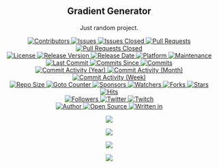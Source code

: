 <p align="center">
	<h2 align="center"><b>Gradient Generator</b></h2>
	<p align="center">Just random project.</p>
</p>
<p align="center">
	<a href="https://github.com/greencomfytea/gradient-generator/graphs/contributors">
		<img alt="Contributors" src="https://custom-icon-badges.demolab.com/github/contributors/greencomfytea/gradient-generator?logo=person-add" />
	</a>
	<a href="https://github.com/greencomfytea/gradient-generator/issues">
		<img alt="Issues" src="https://custom-icon-badges.demolab.com/github/issues/greencomfytea/gradient-generator?logo=issue-opened" />
	</a>
	<a href="https://github.com/greencomfytea/gradient-generator/issues">
		<img alt="Issues Closed" src="https://custom-icon-badges.demolab.com/github/issues-closed/greencomfytea/gradient-generator?logo=issue-closed" />
	</a>
	<a href="https://github.com/greencomfytea/gradient-generator/pulls">
		<img alt="Pull Requests" src="https://custom-icon-badges.demolab.com/github/issues-pr/greencomfytea/gradient-generator?logo=git-pull-request" />
	</a>
	<a href="https://github.com/greencomfytea/gradient-generator/pulls">
		<img alt="Pull Requests Closed" src="https://custom-icon-badges.demolab.com/github/issues-pr-closed/greencomfytea/gradient-generator?logo=git-pull-request-closed" />
	</a>
	<br>
	<a href="https://github.com/greencomfytea/gradient-generator/blob/main/LICENSE">
		<img alt="License" src="https://custom-icon-badges.demolab.com/github/license/greencomfytea/gradient-generator?logo=law" />
	</a>
	<a href="https://github.com/greencomfytea/gradient-generator/releases">
		<img alt="Release Version" src="https://custom-icon-badges.demolab.com/github/v/release/greencomfytea/gradient-generator?logo=tag" />
	</a>
	<a href="https://github.com/greencomfytea/gradient-generator/releases">
		<img alt="Release Date" src="https://custom-icon-badges.demolab.com/github/release-date/greencomfytea/gradient-generator?logo=clock" />
	</a>
	<a href="">
		<img alt="Platform" src="https://custom-icon-badges.demolab.com/badge/platform-win32 | win64 | arm64-blue?logo=device-desktop" />
	</a>
	<a href="">
		<img alt="Maintenance" src="https://custom-icon-badges.demolab.com/maintenance/no/2023?logo=tools" />
	</a>
	<br>
	<a href="https://github.com/greencomfytea/gradient-generator/commits/main">
		<img alt="Last Commit" src="https://custom-icon-badges.demolab.com/github/last-commit/greencomfytea/gradient-generator?logo=git-commit" />
	</a>
	<a href="https://github.com/greencomfytea/gradient-generator/commits/main">
		<img alt="Commits Since" src="https://custom-icon-badges.demolab.com/github/commits-since/greencomfytea/gradient-generator/latest?logo=git-commit" />
	</a>
	<a href="https://github.com/greencomfytea/gradient-generator/commits/main">
		<img alt="Commits" src="https://custom-icon-badges.demolab.com/github/commit-activity/t/greencomfytea/gradient-generator?logo=git-commit" />
	</a>
	<br>
	<a href="https://github.com/greencomfytea/gradient-generator/graphs/commit-activity">
		<img alt="Commit Activity (Year)" src="https://custom-icon-badges.demolab.com/github/commit-activity/y/greencomfytea/gradient-generator?logo=pulse" />
	</a>
	<a href="https://github.com/greencomfytea/gradient-generator/graphs/commit-activity">
		<img alt="Commit Activity (Month)" src="https://custom-icon-badges.demolab.com/github/commit-activity/m/greencomfytea/gradient-generator?logo=pulse" />
	</a>
	<a href="https://github.com/greencomfytea/gradient-generator/graphs/commit-activity">
		<img alt="Commit Activity (Week)" src="https://custom-icon-badges.demolab.com/github/commit-activity/w/greencomfytea/gradient-generator?logo=pulse" />
	</a>
	<br>
	<a href="">
		<img alt="Repo Size" src="https://custom-icon-badges.demolab.com/github/repo-size/greencomfytea/gradient-generator?logo=database" />
	</a>
	<a href="">
		<img alt="Goto Counter" src="https://custom-icon-badges.demolab.com/github/search/greencomfytea/gradient-generator/goto?logo=git-compare" />
	</a>
	<a href="https://github.com/sponsors/greencomfytea">
		<img alt="Sponsors" src="https://custom-icon-badges.demolab.com/github/sponsors/greencomfytea?logo=heart" />
	</a>
	<a href="https://github.com/GreenComfyTea/gradient-generator/watchers">
		<img alt="Watchers" src="https://custom-icon-badges.demolab.com/github/watchers/greencomfytea/gradient-generator?logo=eye" />
	</a>
	<a href="https://github.com/greencomfytea/gradient-generator/forks">
		<img alt="Forks" src="https://custom-icon-badges.demolab.com/github/forks/greencomfytea/gradient-generator?logo=repo-forked" />
	</a>
	<a href="https://github.com/greencomfytea/gradient-generator/stargazers">
		<img alt="Stars" src="https://custom-icon-badges.demolab.com/github/stars/greencomfytea/gradient-generator?logo=star" />
	</a>
	<a href="https://github.com/greencomfytea/gradient-generator/graphs/traffic">
		<img alt="Hits" src="https://custom-icon-badges.demolab.com/endpoint?url=https://hits.dwyl.com/greencomfytea/gradient-generator.json?color=blue&logo=eye" />
	</a>
	<br>
	<a href="https://github.com/greencomfytea?tab=followers">
		<img alt="Followers" src="https://custom-icon-badges.demolab.com/github/followers/greencomfytea?logo=people" />
	</a>
	<a href="https://twitter.com/greencomfytea">
		<img alt="Twitter" src="https://img.shields.io/twitter/follow/greencomfytea?logo=twitter" />
	</a>
	<a href="https://www.twitch.tv/greencomfytea">
		<img alt="Twitch" src="https://img.shields.io/twitch/status/greencomfytea?logo=twitch" />
	</a>
	<br>
	<a href="https://github.com/greencomfytea">
		<img alt="Author" src="https://custom-icon-badges.demolab.com/badge/author-GreenComfyTea-green?logo=person" />
	</a>
	<a href="https://github.com/topics/open-source">
		<img alt="Open Source" src="https://img.shields.io/badge/open%20source-%20yes-brightgreen?logo=openvpn" />
	</a>
	<a href="https://learn.microsoft.com/en-us/dotnet/csharp/">
		<img alt="Written in" src="https://custom-icon-badges.demolab.com/badge/written%20in-c%23-953cad?logo=terminal" />
	</a>
</p>

<p align="center">
	<a>
		<img align="center" src="https://i.imgur.com/KUjhu4W.png" />
	</a>
</p>
<p align="center">
	<a>
		<img align="center" src="https://i.imgur.com/z3V4DOR.png" />
	</a>
</p>
<p align="center">
	<a>
		<img align="center" src="https://i.imgur.com/fi47wD9.png" />
	</a>
</p>
<p align="center">
	<a>
		<img align="center" src="https://i.imgur.com/goq8Bpp.png" />
	</a>
</p>

